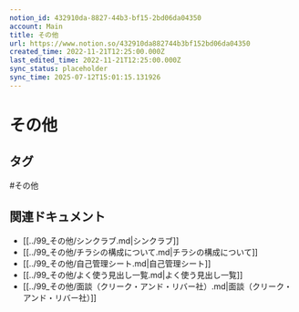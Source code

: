 ```yaml
---
notion_id: 432910da-8827-44b3-bf15-2bd06da04350
account: Main
title: その他
url: https://www.notion.so/432910da882744b3bf152bd06da04350
created_time: 2022-11-21T12:25:00.000Z
last_edited_time: 2022-11-21T12:25:00.000Z
sync_status: placeholder
sync_time: 2025-07-12T15:01:15.131926
---
```

# その他

  

## タグ

#その他 

## 関連ドキュメント

- [[../99_その他/シンクラブ.md|シンクラブ]]
- [[../99_その他/チラシの構成について.md|チラシの構成について]]
- [[../99_その他/自己管理シート.md|自己管理シート]]
- [[../99_その他/よく使う見出し一覧.md|よく使う見出し一覧]]
- [[../99_その他/面談（クリーク・アンド・リバー社）.md|面談（クリーク・アンド・リバー社）]]
